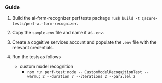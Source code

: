 ### Guide

1. Build the ai-form-recognizer perf tests package `rush build -t @azure-tests/perf-ai-form-recognizer`.
2. Copy the `sample.env` file and name it as `.env`.
3. Create a cognitive services account and populate the `.env` file with the relevant credentials.
4. Run the tests as follows

   - custom model recognition
     - `npm run perf-test:node -- CustomModelRecognitionTest --warmup 2 --duration 7 --iterations 2 --parallel 2`
